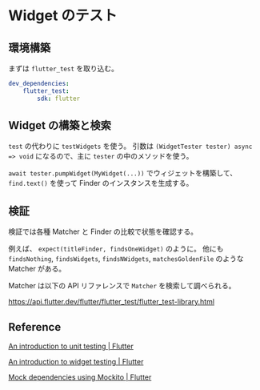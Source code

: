 # Widget のテスト

## 環境構築

まずは `flutter_test` を取り込む。

```yaml
dev_dependencies:
    flutter_test:
        sdk: flutter
```

## Widget の構築と検索

`test` の代わりに `testWidgets` を使う。
引数は `(WidgetTester tester) async => void` になるので、主に `tester` の中のメソッドを使う。

`await tester.pumpWidget(MyWidget(...))` でウィジェットを構築して、
`find.text()` を使って Finder のインスタンスを生成する。

## 検証

検証では各種 Matcher と Finder の比較で状態を確認する。

例えば、 `expect(titleFinder, findsOneWidget)` のように。
他にも `findsNothing`, `findsWidgets`, `findsNWidgets`, `matchesGoldenFile` のような Matcher がある。

Matcher は以下の API リファレンスで `Matcher` を検索して調べられる。

https://api.flutter.dev/flutter/flutter_test/flutter_test-library.html

## Reference

[An introduction to unit testing | Flutter](https://docs.flutter.dev/cookbook/testing/unit/introduction)

[An introduction to widget testing | Flutter](https://docs.flutter.dev/cookbook/testing/widget/introduction)

[Mock dependencies using Mockito | Flutter](https://docs.flutter.dev/cookbook/testing/unit/mocking)
